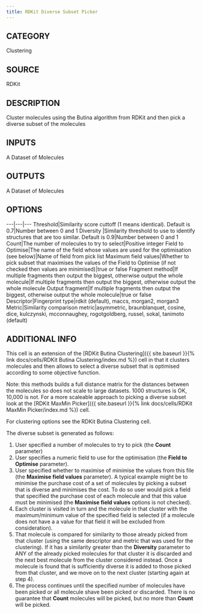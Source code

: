 ```yaml
---
title: RDKit Diverse Subset Picker
---
```


## CATEGORY
Clustering

## SOURCE
RDKit

## DESCRIPTION
Cluster molecules using the Butina algorithm from RDKit and then pick a diverse subset of the molecules

## INPUTS
A Dataset of Molecules

## OUTPUTS
A Dataset of Molecules

## OPTIONS

---|---|---
Threshold|Similarity score cuttoff (1 means identical). Default is 0.7|Number between 0 and 1
Diversity |Similarity threshold to use to identify structures that are too similar. Default is 0.9|Number between 0 and 1
Count|The number of molecules to try to select|Positive integer
Field to Optimise|The name of the field whose values are used for the optimisation (see below)|Name of field from pick list
Maximum field values|Whether to pick subset that maximises the values of the Field to Optimise (if not checked then values are minimised)|true or false
Fragment method|If multiple fragments then output the biggest, otherwise output the whole molecule|If multiple fragments then output the biggest, otherwise output the whole molecule
Output fragment|If multiple fragments then output the biggest, otherwise output the whole molecule|true or false
Descriptor|Fingerprint type|rdkit (default), maccs, morgan2, morgan3
Metric|Similarity comparison metric|asymmetric, braunblanquet, cosine, dice, kulczynski, mcconnaughey, rogotgoldberg, russel, sokal, tanimoto (default)

## ADDITIONAL INFO

This cell is an extension of the [RDKit Butina Clustering]({{ site.baseurl }}{% link docs/cells/RDKit Butina Clustering/index.md %}) cell in that it clusters molecules and then allows to select a diverse subset that is optimised according to some objective function.

Note: this methods builds a full distance matrix for the distances between the molecules so does not scale to large datasets. 1000 structures is OK, 10,000 is not. For a more scaleable approach to picking a diverse subset look at the [RDKit MaxMin Picker]({{ site.baseurl }}{% link docs/cells/RDKit MaxMin Picker/index.md %}) cell.

For clustering options see the RDKit Butina Clustering cell.

The diverse subset is generated as follows:

1. User specified a number of molecules to try to pick (the **Count** parameter)
2. User specifies a numeric field to use for the optimisation (the **Field to Optimise** parameter).
3. User specified whether to maximise of minimise the values from this file (the **Maximise field values** parameter). A typical example might be to minimise the purchase cost of a set of molecules by picking a subset that is diverse and minimises the cost. To do so user would pick a field that specified the purchase cost of each molecule and that this value must be minimised (the **Maximise field values** options is not checked).
4. Each cluster is visited in turn and the molecule in that cluster with the maximum/minimum value of the specified field is selected (if a molecule does not have a a value for that field it will be excluded from consideration).
5. That molecule is compared for similarity to those already picked from that cluster (using the same descriptor and metric that was used for the clustering). If it has a similarity greater than the **Diversity** parameter to ANY of the already picked molecules for that cluster it is discarded and the next best molecule from the cluster considered instead. Once a molecule is found that is sufficiently diverse it is added to those picked from that cluster, and we move on to the next cluster (starting again at step 4).
6. The process continues until the specified number of molecules have been picked or all molecule shave been picked or discarded. There is no guarantee that **Count** molecules will be picked, but no more than **Count** will be picked.
